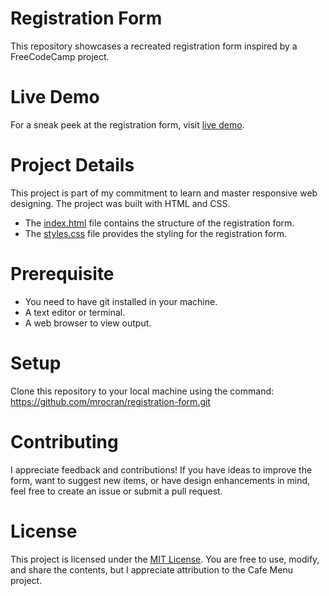 # Registration Form
This repository showcases a recreated registration form inspired by a FreeCodeCamp project.

# Live Demo
For a sneak peek at the registration form, visit [live demo]().

# Project Details
This project is part of my commitment to learn and master responsive web designing.
The project was built with HTML and CSS.  
* The [index.html](./index.html) file contains the structure of the registration form.  
* The [styles.css](./styles.css) file provides the styling for the registration form.


# Prerequisite
* You need to have git installed in your machine.  
* A text editor or terminal.  
* A web browser to view output.  

# Setup
Clone this repository to your local machine using the command:   
https://github.com/mrocran/registration-form.git

# Contributing
I appreciate feedback and contributions! If you have ideas to improve the form, want to suggest new items, or have design enhancements in mind, feel free to create an issue or submit a pull request.

# License
This project is licensed under the [MIT License](). You are free to use, modify, and share the contents, but I appreciate attribution to the Cafe Menu project.